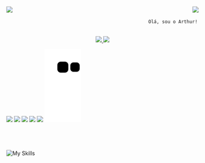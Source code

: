<h1 align="center">

  <img href=https://github.com/artcordeiro align="left" src="https://visitor-badge.laobi.icu/badge?page_id=artcordeiro" />
  <img href=https://github.com/artcordeiro align="right" src="https://img.shields.io/github/followers/artcordeiro?label=Follow&style=social" />

</h1>



<img height="10px" />   

                                                        Olá, sou o Arthur! 

</div>

<div style="display: inline_block"><br>

</div>

<div align="center">
  <a href="https://github.com/artcordeiro">
  <img height="140em" src="https://github-readme-stats.vercel.app/api?username=artcordeiro&show_icons=true&theme=dark&include_all_commits=true&count_private=true"/>
  <img height="140em" src="https://github-readme-stats.vercel.app/api/top-langs/?username=artcordeiro&layout=compact&langs_count=7&theme=dark"/>

</div>
<div> 
 
  <a href="https://account.microsoft.com/profile/?refd=outlook.live.com" target="_blank"><img src="https://img.shields.io/badge/Microsoft_Outlook-0078D4?style=for-the-badge&logo=microsoft-outlook&logoColor=white" target="_blank"></a>
 	<a href="https://www.twitch.tv/marimiwwa" target="_blank"><img src="https://img.shields.io/badge/Twitch-9146FF?style=for-the-badge&logo=twitch&logoColor=white" target="_blank"></a>
  <a href="https://www.spotify.com/br/account/profile/" target="_blank"><img src="https://img.shields.io/badge/Spotify-1ED760?&style=for-the-badge&logo=spotify&logoColor=white" target="_blank"></a>
 <a href="https://discord.com/channels/@me/691374521059377262" target="_blank"><img src="https://img.shields.io/badge/Discord-7289DA?style=for-the-badge&logo=discord&logoColor=white" target="_blank"></a> 
 <a href="https://www.linkedin.com/in/mmiwwa/" target="_blank"><img src="https://img.shields.io/badge/-LinkedIn-%230077B5?style=for-the-badge&logo=linkedin&logoColor=white" target="_blank"></a> 
 ![Snake animation](https://github.com/rafaballerini/rafaballerini/blob/output/github-contribution-grid-snake.svg)
  </div>
<img height="10px" />

<h1 align="center"></h1>

![My Skills](https://skillicons.dev/icons?i=js,java,git,vscode,figma,discord)
